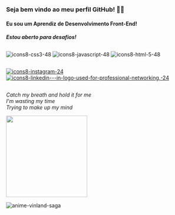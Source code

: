 <h3>Seja bem vindo ao meu perfil GitHub! 👋🏻</h3>
<h4>Eu sou um Aprendiz de Desenvolvimento Front-End!</h4>
<h5>Estou aberto para desafios!</h5>

##

![icons8-css3-48](https://user-images.githubusercontent.com/71238431/215886440-ee8691bf-0008-402e-b931-6283bbbf584a.png)
![icons8-javascript-48](https://user-images.githubusercontent.com/71238431/215885991-c501f67f-c8dd-41c2-84df-21dba1f575af.png)
![icons8-html-5-48](https://user-images.githubusercontent.com/71238431/215886449-7e55fb38-3e2c-4404-bee4-74cc8be73e03.png)

##

<a href="https://www.instagram.com/pedro_theaf/"> ![icons8-instagram-24](https://user-images.githubusercontent.com/71238431/215890492-f183cd3c-37ea-4308-a187-94ec6d4b266c.png)</a>
<a href="https://www.linkedin.com/in/pedro-henrique-8076aa23a/"> ![icons8-linkedin---in-logo-used-for-professional-networking,-24](https://user-images.githubusercontent.com/71238431/215887755-78ea459a-333b-4a95-8437-6c9b43088479.png)</a>

##

<i>Catch my breath and hold it for me<br>
I'm wasting my time<br>
Trying to make up my mind</i>

<img src="user-images.githubusercontent.com/71238431/215884448-b42ce158-05e4-4cd8-b52d-cf9b2dda6cd3.gif" width=220px>

![anime-vinland-saga](https://user-images.githubusercontent.com/71238431/215884448-b42ce158-05e4-4cd8-b52d-cf9b2dda6cd3.gif)

